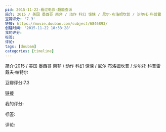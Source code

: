 ```yaml
---
pid: 2015-11-22-看过电影-超能查派
简介: 2015 / 美国 墨西哥 南非 / 动作 科幻 惊悚 / 尼尔·布洛姆坎普 / 沙尔托·科普雷 戴夫·帕特尔
豆瓣评分: '7.3'
链接: https://movie.douban.com/subject/6846893/
创建时间: '2015-11-22 18:33:28'
我的评分:
标签:
评论:
tags: [douban]
categories: [timeline]
---
```

简介:2015 / 美国 墨西哥 南非 / 动作 科幻 惊悚 / 尼尔·布洛姆坎普 / 沙尔托·科普雷 戴夫·帕特尔

豆瓣评分:7.3

[链接](https://movie.douban.com/subject/6846893/)

我的评分:

标签:

评论:


